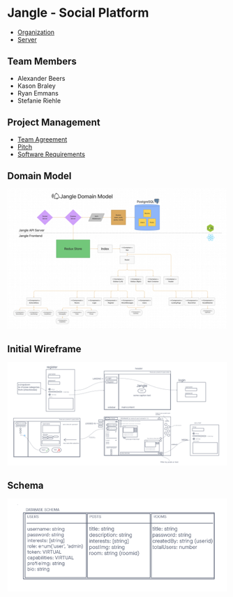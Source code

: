 # Jangle - Social Platform

- [Organization](https://github.com/jangle401)  
- [Server](https://github.com/jangle401/jangle-back)

## Team Members

- Alexander Beers
- Kason Braley
- Ryan Emmans
- Stefanie Riehle

<!-- ## Usage -->

<!-- - This project is deployed on Heroku [here](). -->

## Project Management

- [Team Agreement](./docs/TeamAgreement.md)
- [Pitch](./docs/Pitch.md)
- [Software Requirements](./docs/Requirements.md)

## Domain Model

<img src="./docs/img/domain-model.png" alt="Domain Model" width="600">

## Initial Wireframe

<img src="./docs/img/wireframe.png" alt="Wireframe" width="600">

## Schema

<img src="./docs/img/schema.png" alt="Schema" width="600">

<!-- ## Dependencies -->
